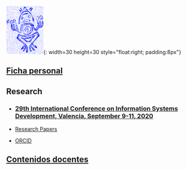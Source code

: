![Exlibris](Rana.png){: width=30 height=30 style="float:right; padding:8px"}

## [Ficha personal](http://www.upv.es/ficha-personal/fgonzal)

## Research

* ### [29th International Conference on Information Systems Development, Valencia, September 9-11, 2020 ](http://isd2020.webs.upv.es)

* [Research Papers](https://scholar.google.com/citations?user=ZwUFeFAAAAAJ&hl=en)
* [ORCID](https://orcid.org/0000-0002-2617-1559
)

## [Contenidos docentes](cont-docentes.md)

